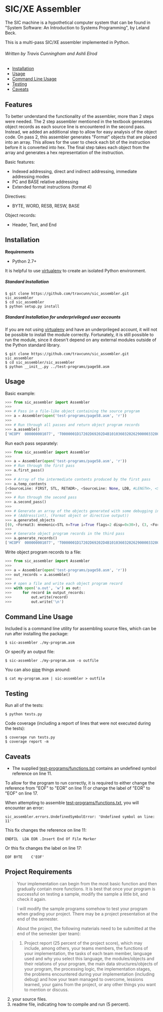 SIC/XE Assembler
================

The SIC machine is a hypothetical computer system that can be found in "System Software: An Introduction to Systems Programming", by Leland Beck.

This is a multi-pass SIC/XE assembler implemented in Python.

###### Written by Travis Cunningham and Ashli Elrod

- [Installation](#installation)
- [Usage](#usage)
- [Command Line Usage](#command-line-usage)
- [Testing](#testing)
- [Caveats](#caveats)


Features
--------
To better understand the functionality of the assembler, more than 2 steps were needed. The 2 step assembler mentioned in the textbook generates object records as each source line is encountered in the second pass. Instead, we added an additional step to allow for easy analysis of the object code. On pass 2, this assembler generates "Format" objects that are placed into an array. This allows for the user to check each bit of the instruction before it is converted into hex. The final step takes each object from the array and generates a hex representation of the instruction.

Basic features:

- Indexed addressing, direct and indirect addressing, immediate addressing modes
- PC and BASE relative addressing
- Extended format instructions (format 4)

Directives:
- BYTE, WORD, RESB, RESW, BASE

Object records:
- Header, Text, and End


Installation
------------

**Requirements**

- Python 2.7+

It is helpful to use [virtualenv](http://www.virtualenv.org/en/latest/) to create an isolated Python environment.

##### Standard Installation

    $ git clone https://github.com/travcunn/sic_assembler.git sic_assembler
    $ cd sic_assembler
    $ python setup.py install
    
##### Standard Installation for underprivileged user accounts
If you are not using [virtualenv](http://www.virtualenv.org/en/latest/) and have an underprileged account, it will not be possible to install the module correctly. Fortunately, it is still possible to run the module, since it doesn't depend on any external modules outside of the Python standard library.

    $ git clone https://github.com/travcunn/sic_assembler.git sic_assembler
    $ cd sic_assembler/sic_assembler
    $ python __init__.py ../test-programs/page58.asm


Usage
-----
Basic example:
```python
>>> from sic_assembler import Assembler
>>>
>>> # Pass in a file-like object containing the source program
>>> a = Assembler(open('test-programs/page58.asm', 'r'))
>>>
>>> # Run through all passes and return object program records
>>> a.assemble()
['HCOPY  000000001077', 'T0000001D17202D69202D4B1010360320262900003320074B10105D3F2FEC032010', 'T00001D1D0F20160100030F200D4B10105D3E2003454F46B410B400B44075101000', 'T0010401FE32019332FFADB2013A00433200857C003B8503B2FEA1340004F0000F1B410', 'T00105F18774000E32011332FFA53C003DF2008B8503B2FEF4F000005', 'E000000']
```

Run each pass separately:
```python
>>> from sic_assembler import Assembler
>>>
>>> a = Assembler(open('test-programs/page58.asm', 'r'))
>>> # Run through the first pass
>>> a.first_pass()
>>>
>>> # Array of the intermediate contents produced by the first pass
>>> a.temp_contents
[<SourceLine: FIRST, STL, RETADR>, <SourceLine: None, LDB, #LENGTH>, <SourceLine: None, BASE, LENGTH>, <SourceLine: CLOOP, +JSUB, RDREC>, <SourceLine: None, LDA, LENGTH>, <SourceLine: None, COMP, #0>, <SourceLine: None, JEQ, ENDFIL>, <SourceLine: None, +JSUB, WRREC>, <SourceLine: None, J, CLOOP>, <SourceLine: ENDFIL, LDA, EOF>, <SourceLine: None, STA, BUFFER>, <SourceLine: None, LDA, #3>, <SourceLine: None, STA, LENGTH>, <SourceLine: None, +JSUB, WRREC>, <SourceLine: None, J, @RETADR>, <SourceLine: EOF, BYTE, C'EOF'>, <SourceLine: RETADR, RESW, 1>, <SourceLine: LENGTH, RESW, 1>, <SourceLine: BUFFER, RESB, 4096>, <SourceLine: RDREC, CLEAR, X>, <SourceLine: None, CLEAR, A>, <SourceLine: None, CLEAR, S>, <SourceLine: None, +LDT, #4096>, <SourceLine: RLOOP, TD, INPUT>, <SourceLine: None, JEQ, RLOOP>, <SourceLine: None, RD, INPUT>, <SourceLine: None, COMPR, A,S>, <SourceLine: None, JEQ, EXIT>, <SourceLine: None, STCH, BUFFER,X>, <SourceLine: None, TIXR, T>, <SourceLine: None, JLT, RLOOP>, <SourceLine: EXIT, STX, LENGTH>, <SourceLine: None, RSUB, None>, <SourceLine: INPUT, BYTE, X'F1'>, <SourceLine: WRREC, CLEAR, X>, <SourceLine: None, LDT, LENGTH>, <SourceLine: WLOOP, TD, OUTPUT>, <SourceLine: None, JEQ, WLOOP>, <SourceLine: None, LDCH, BUFFER,X>, <SourceLine: None, WD, OUTPUT>, <SourceLine: None, TIXR, T>, <SourceLine: None, JLT, WLOOP>, <SourceLine: None, RSUB, None>, <SourceLine: OUTPUT, BYTE, X'05'>]
>>>
>>> # Run through the second pass
>>> a.second_pass()
>>>
>>> # Generate an array of the objects generated with some debugging information
>>> # (Address(int), (Format object or directive output))
>>> a.generated_objects
[(0, <Format3: mnemonic=STL n=True i=True flags=2 disp=0x30>), (3, <Format3: mnemonic=LDB n=False i=True flags=2 disp=0x33>), (6, <Format3: mnemonic=JSUB n=True i=True flags=1 disp=0x1036>), (10, <Format3: mnemonic=LDA n=True i=True flags=2 disp=0x33>), (13, <Format3: mnemonic=COMP n=False i=True flags=0 disp=0>), (16, <Format3: mnemonic=JEQ n=True i=True flags=2 disp=0x1a>), (19, <Format3: mnemonic=JSUB n=True i=True flags=1 disp=0x105d>), (23, <Format3: mnemonic=J n=True i=True flags=2 disp=0x6>), (26, <Format3: mnemonic=LDA n=True i=True flags=2 disp=0x2d>), (29, <Format3: mnemonic=STA n=True i=True flags=2 disp=0x36>), (32, <Format3: mnemonic=LDA n=False i=True flags=0 disp=3>), (35, <Format3: mnemonic=STA n=True i=True flags=2 disp=0x33>), (38, <Format3: mnemonic=JSUB n=True i=True flags=1 disp=0x105d>), (42, <Format3: mnemonic=J n=True i=False flags=2 disp=0x30>), (45, ('BYTE', "C'EOF'", '454f46')), (4150, <Format2: mnemonic=CLEAR r1=X r2=None>), (4152, <Format2: mnemonic=CLEAR r1=A r2=None>), (4154, <Format2: mnemonic=CLEAR r1=S r2=None>), (4156, <Format3: mnemonic=LDT n=False i=True flags=1 disp=1000>), (4160, <Format3: mnemonic=TD n=True i=True flags=2 disp=0x105c>), (4163, <Format3: mnemonic=JEQ n=True i=True flags=2 disp=0x1040>), (4166, <Format3: mnemonic=RD n=True i=True flags=2 disp=0x105c>), (4169, <Format2: mnemonic=COMPR r1=A r2=S>), (4171, <Format3: mnemonic=JEQ n=True i=True flags=2 disp=0x1056>), (4174, <Format3: mnemonic=STCH n=True i=True flags=12 disp=0x36>), (4177, <Format2: mnemonic=TIXR r1=T r2=None>), (4179, <Format3: mnemonic=JLT n=True i=True flags=2 disp=0x1040>), (4182, <Format3: mnemonic=STX n=True i=True flags=4 disp=0x33>), (4185, <Format3: mnemonic=RSUB n=True i=True flags=0 disp=0>), (4188, ('BYTE', "X'F1'", 'F1')), (4189, <Format2: mnemonic=CLEAR r1=X r2=None>), (4191, <Format3: mnemonic=LDT n=True i=True flags=4 disp=0x33>), (4194, <Format3: mnemonic=TD n=True i=True flags=2 disp=0x1076>), (4197, <Format3: mnemonic=JEQ n=True i=True flags=2 disp=0x1062>), (4200, <Format3: mnemonic=LDCH n=True i=True flags=12 disp=0x36>), (4203, <Format3: mnemonic=WD n=True i=True flags=2 disp=0x1076>), (4206, <Format2: mnemonic=TIXR r1=T r2=None>), (4208, <Format3: mnemonic=JLT n=True i=True flags=2 disp=0x1062>), (4211, <Format3: mnemonic=RSUB n=True i=True flags=0 disp=0>), (4214, ('BYTE', "X'05'", '05'))]
>>>
>>> # Generate object program records in the third pass
>>> a.generate_records()
['HCOPY  000000001077', 'T0000001D17202D69202D4B1010360320262900003320074B10105D3F2FEC032010', 'T00001D1D0F20160100030F200D4B10105D3E2003454F46B410B400B44075101000', 'T0010401FE32019332FFADB2013A00433200857C003B8503B2FEA1340004F0000F1B410', 'T00105F18774000E32011332FFA53C003DF2008B8503B2FEF4F000005', 'E000000']
```

Write object program records to a file:
```python
>>> from sic_assembler import Assembler
>>>
>>> a = Assembler(open('test-programs/page58.asm', 'r'))
>>> out_records = a.assemble()
>>>
>>> # open a file and write each object program record
>>> with open('a.out', 'w') as out:
>>>     for record in output_records:
>>>         out.write(record)
>>>         out.write('\n')
```

Command Line Usage
------------------
Included is a command line utility for assembling source files, which can be run after installing the package:

    $ sic-assembler ./my-program.asm
    
Or specify an output file:

    $ sic-assembler ./my-program.asm -o outfile
    
You can also [pipe](http://www.linfo.org/pipes.html) things around:

    $ cat my-program.asm | sic-assembler > outfile


Testing
-------
Run all of the tests:

    $ python tests.py
    
Code coverage (including a report of lines that were not executed during the tests):

    $ coverage run tests.py
    $ coverage report -m


Caveats
-------
- The supplied [test-programs/functions.txt](test-programs/functions.txt) contains an undefined symbol 
reference on line 11.

To allow for the program to run correctly, it is required to either change the
reference from "EOF" to "EOR" on line 11 or change the label of "EOR" to "EOF" on line 17. 

When attempting to assemble [test-programs/functions.txt](test-programs/functions.txt), you will encounter 
an error:

    sic_assembler.errors.UndefinedSymbolError: 'Undefined symbol on line: 11'

This fix changes the reference on line 11:

    ENDFIL	LDA	EOR	.Insert End Of File Marker
Or this fix changes the label on line 17:

    EOF	BYTE	C'EOF'


Project Requirements
--------------------
> Your implementation can begin from the most basic function and then gradually contain more functions.
It is best that once your program is successful on testing a sample, modify the sample a little bit, and check it again.

> I will modify the sample programs somehow to test your program when grading your project.  There may be a project presentation at the end of the semester.

> About the project, the following materials need to be submitted at the end of the semester (per team):

> 1. Project report (25 percent of the project score), which may include, among others, your teams members, the functions of your implementation, the tasks of each team member, language used and why you select this language, the modules/objects and their relations of your program, the main data structures/objects of your program, the processing logic, the implementation stages, the problems encountered during your implementation (including debug) and how your team managed to overcome, lessions learned, your gains from the project,  or any other things you want to mention or discuss.
2. your source files.
3. readme file, indicating how to compile and run (5 percent).
